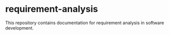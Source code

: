 # requirement-analysis
This repository contains documentation for requirement analysis in software development.
